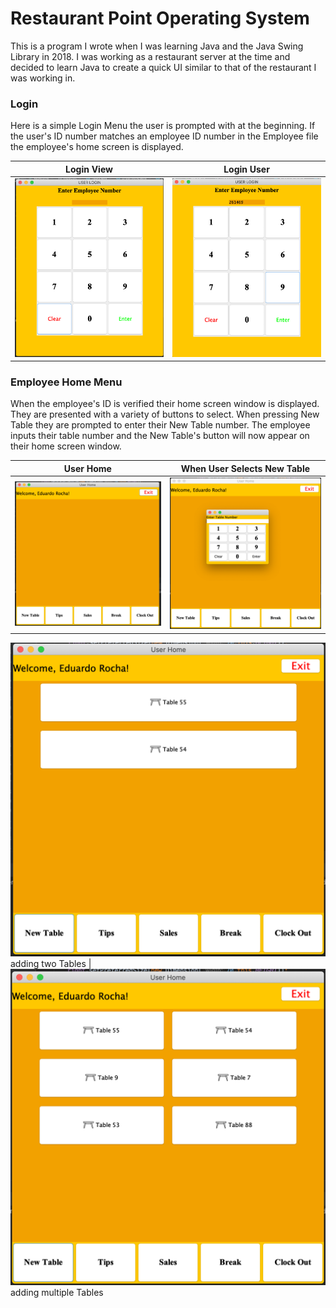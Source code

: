 # Restaurant Point Operating System

This is a program I wrote when I was learning Java and the Java Swing Library in 2018. I was working as a restaurant server at the time and decided to learn Java to create a quick UI similar to that of the restaurant I was working in.

### Login
Here is a simple Login Menu the user is prompted with at the beginning. If the user's ID number matches an employee ID number in the Employee file the employee's home screen is displayed.

Login View            |  Login User
:-------------------------:|:-------------------------:
![](https://github.com/eduardor626/RestaurantPOS/blob/master/images/LoginMenu.PNG)  |  ![](https://github.com/eduardor626/RestaurantPOS/blob/master/images/LoginMenu2.PNG)

### Employee Home Menu
When the employee's ID is verified their home screen window is displayed. They are presented with a variety of buttons to select. When pressing New Table they are prompted to enter their New Table number. The employee inputs their table number and the New Table's button will now appear on their home screen window.

User Home           |  When User Selects New Table
:-------------------------:|:-------------------------:
![](https://github.com/eduardor626/RestaurantPOS/blob/master/images/UserHome.PNG)  |  ![](https://github.com/eduardor626/RestaurantPOS/blob/master/images/UserHomeTable.PNG)
![](https://github.com/eduardor626/RestaurantPOS/blob/master/images/UserHomeTable3.PNG) 
adding two Tables | ![](https://github.com/eduardor626/RestaurantPOS/blob/master/images/UserHomeTable4.PNG)
adding multiple Tables

